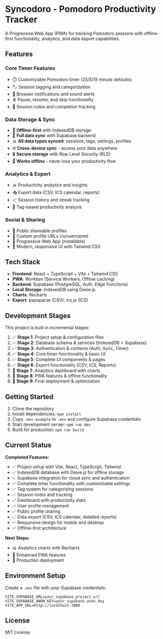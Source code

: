 # Syncodoro - Pomodoro Productivity Tracker

A Progressive Web App (PWA) for tracking Pomodoro sessions with offline-first functionality, analytics, and data export capabilities.

## Features

### Core Timer Features
- ⏱️ Customizable Pomodoro timer (25/5/15 minute defaults)
- 🏷️ Session tagging and categorization
- 🔔 Browser notifications and sound alerts
- ⏸️ Pause, resume, and skip functionality
- 📝 Session notes and completion tracking

### Data Storage & Sync
- 💾 **Offline-first** with IndexedDB storage
- 🔄 **Full data sync** with Supabase backend
- 📊 **All data types synced**: sessions, tags, settings, profiles
- 🌐 **Cross-device sync** - access your data anywhere
- 🔒 **Secure storage** with Row Level Security (RLS)
- 💪 **Works offline** - never lose your productivity flow

### Analytics & Export
- 📊 Productivity analytics and insights
- 📤 Export data (CSV, ICS calendar, reports)
- 📈 Session history and streak tracking
- 🎯 Tag-based productivity analysis

### Social & Sharing
- 👤 Public shareable profiles
- 🔗 Custom profile URLs (/u/username)
- 📱 Progressive Web App (installable)
- 🎨 Modern, responsive UI with Tailwind CSS

## Tech Stack

- **Frontend**: React + TypeScript + Vite + Tailwind CSS
- **PWA**: Workbox (Service Workers, Offline caching)
- **Backend**: Supabase (PostgreSQL, Auth, Edge Functions)
- **Local Storage**: IndexedDB using Dexie.js
- **Charts**: Recharts
- **Export**: papaparse (CSV), ics.js (ICS)

## Development Stages

This project is built in incremental stages:

1. ✅ **Stage 1**: Project setup & configuration files
2. ✅ **Stage 2**: Database schema & services (IndexedDB + Supabase)
3. ✅ **Stage 3**: Authentication & contexts (Auth, Sync, Timer)
4. ✅ **Stage 4**: Core timer functionality & basic UI
5. ✅ **Stage 5**: Complete UI components & pages
6. ✅ **Stage 6**: Export functionality (CSV, ICS, Reports)
7. 🔄 **Stage 7**: Analytics dashboard with charts
8. 🔄 **Stage 8**: PWA features & offline functionality
9. 🔄 **Stage 9**: Final deployment & optimization

## Getting Started

1. Clone the repository
2. Install dependencies: `npm install`
3. Copy `.env.example` to `.env` and configure Supabase credentials
4. Start development server: `npm run dev`
5. Build for production: `npm run build`

## Current Status

**Completed Features:**
- ✅ Project setup with Vite, React, TypeScript, Tailwind
- ✅ IndexedDB database with Dexie.js for offline storage
- ✅ Supabase integration for cloud sync and authentication
- ✅ Complete timer functionality with customizable settings
- ✅ Tag system for categorizing sessions
- ✅ Session notes and tracking
- ✅ Dashboard with productivity stats
- ✅ User profile management
- ✅ Public profile sharing
- ✅ Data export (CSV, ICS calendar, detailed reports)
- ✅ Responsive design for mobile and desktop
- ✅ Offline-first architecture

**Next Steps:**
- 📊 Analytics charts with Recharts
- 🔔 Enhanced PWA features
- 🚀 Production deployment

## Environment Setup

Create a `.env` file with your Supabase credentials:

```env
VITE_SUPABASE_URL=your_supabase_project_url
VITE_SUPABASE_ANON_KEY=your_supabase_anon_key
VITE_APP_URL=http://localhost:3000
```

## License

MIT License
